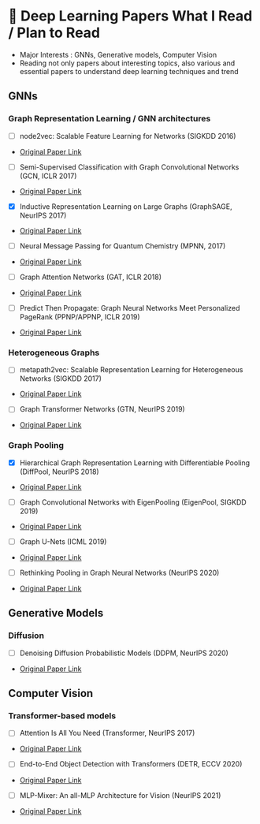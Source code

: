 # 📑 Deep Learning Papers What I Read / Plan to Read

- Major Interests : GNNs, Generative models, Computer Vision
- Reading not only papers about interesting topics, also various and essential papers to understand deep learning techniques and trend

## GNNs
### Graph Representation Learning / GNN architectures
- [ ] node2vec: Scalable Feature Learning for Networks (SIGKDD 2016)
- [Original Paper Link](https://arxiv.org/abs/1607.00653) 
- [ ] Semi-Supervised Classification with Graph Convolutional Networks (GCN, ICLR 2017)
- [Original Paper Link](https://arxiv.org/abs/1609.02907) 
- [X] Inductive Representation Learning on Large Graphs (GraphSAGE, NeurIPS 2017)
- [Original Paper Link](https://arxiv.org/abs/1706.02216) 
- [ ] Neural Message Passing for Quantum Chemistry (MPNN, 2017)
- [Original Paper Link](https://arxiv.org/abs/1704.01212v2)
- [ ] Graph Attention Networks (GAT, ICLR 2018)
- [Original Paper Link](https://arxiv.org/abs/1710.10903)
- [ ] Predict Then Propagate: Graph Neural Networks Meet Personalized PageRank (PPNP/APPNP, ICLR 2019)
- [Original Paper Link](https://arxiv.org/abs/1810.05997)

### Heterogeneous Graphs
- [ ] metapath2vec: Scalable Representation Learning for Heterogeneous Networks (SIGKDD 2017)
- [Original Paper Link](https://ericdongyx.github.io/papers/KDD17-dong-chawla-swami-metapath2vec.pdf)
- [ ] Graph Transformer Networks (GTN, NeurIPS 2019)
- [Original Paper Link](https://arxiv.org/abs/1911.06455)

### Graph Pooling
- [X] Hierarchical Graph Representation Learning with Differentiable Pooling (DiffPool, NeurIPS 2018)
- [Original Paper Link](https://arxiv.org/abs/1806.08804)
- [ ] Graph Convolutional Networks with EigenPooling (EigenPool, SIGKDD 2019)
- [Original Paper Link](https://arxiv.org/abs/1904.13107)
- [ ] Graph U-Nets (ICML 2019)
- [Original Paper Link](https://arxiv.org/abs/1905.05178)
- [ ] Rethinking Pooling in Graph Neural Networks (NeurIPS 2020)
- [Original Paper Link](https://arxiv.org/abs/2010.11418)

## Generative Models
### Diffusion
- [ ] Denoising Diffusion Probabilistic Models (DDPM, NeurIPS 2020)
- [Original Paper Link](https://arxiv.org/abs/2105.01601)
## Computer Vision
### Transformer-based models
- [ ] Attention Is All You Need (Transformer, NeurIPS 2017)
- [Original Paper Link](https://arxiv.org/abs/1706.03762) 
- [ ] End-to-End Object Detection with Transformers (DETR, ECCV 2020)
- [Original Paper Link](https://arxiv.org/abs/2005.12872)
- [ ] MLP-Mixer: An all-MLP Architecture for Vision (NeurIPS 2021)
- [Original Paper Link](https://arxiv.org/abs/2105.01601)
